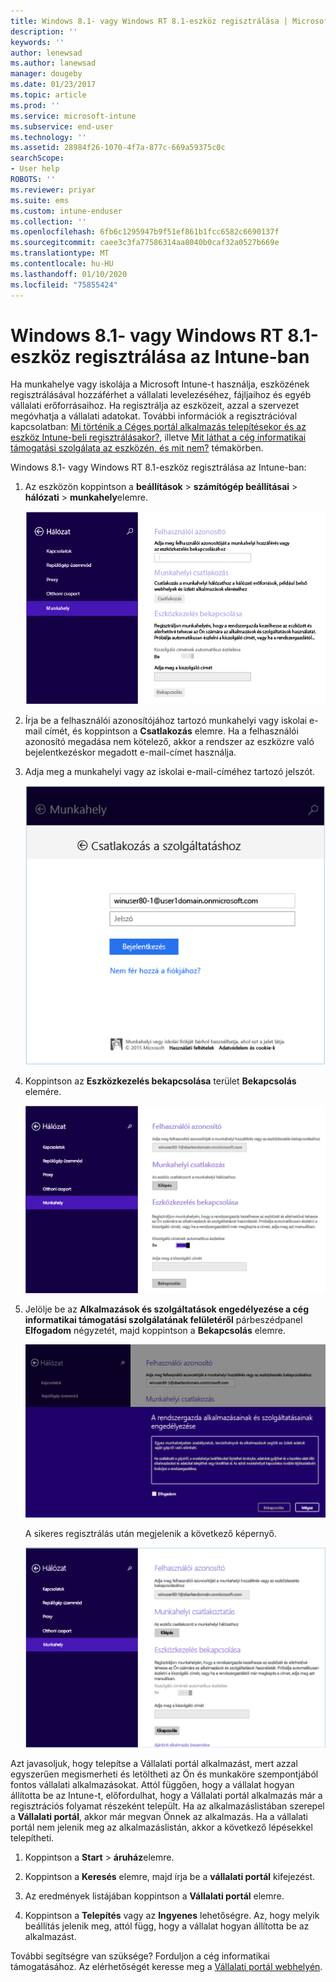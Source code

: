 ```yaml
---
title: Windows 8.1- vagy Windows RT 8.1-eszköz regisztrálása | Microsoft Docs
description: ''
keywords: ''
author: lenewsad
ms.author: lanewsad
manager: dougeby
ms.date: 01/23/2017
ms.topic: article
ms.prod: ''
ms.service: microsoft-intune
ms.subservice: end-user
ms.technology: ''
ms.assetid: 28984f26-1070-4f7a-877c-669a59375c0c
searchScope:
- User help
ROBOTS: ''
ms.reviewer: priyar
ms.suite: ems
ms.custom: intune-enduser
ms.collection: ''
ms.openlocfilehash: 6fb6c1295947b9f51ef861b1fcc6582c6690137f
ms.sourcegitcommit: caee3c3fa77586314aa8040b0caf32a0527b669e
ms.translationtype: MT
ms.contentlocale: hu-HU
ms.lasthandoff: 01/10/2020
ms.locfileid: "75855424"
---
```

# <a name="how-to-enroll-your-windows-81-or-windows-rt-81-device-in-intune"></a>Windows 8.1- vagy Windows RT 8.1-eszköz regisztrálása az Intune-ban  

Ha munkahelye vagy iskolája a Microsoft Intune-t használja, eszközének regisztrálásával hozzáférhet a vállalati levelezéséhez, fájljaihoz és egyéb vállalati erőforrásaihoz. Ha regisztrálja az eszközeit, azzal a szervezet megóvhatja a vállalati adatokat. További információk a regisztrációval kapcsolatban: [Mi történik a Céges portál alkalmazás telepítésekor és az eszköz Intune-beli regisztrálásakor?](what-happens-if-you-install-the-company-portal-app-and-enroll-your-device-in-intune-windows.md), illetve [Mit láthat a cég informatikai támogatási szolgálata az eszközén, és mit nem?](what-info-can-your-company-see-when-you-enroll-your-device-in-intune.md) témakörben.  


Windows 8.1- vagy Windows RT 8.1-eszköz regisztrálása az Intune-ban:  

1. Az eszközön koppintson a **beállítások** &gt; **számítógép beállításai** &gt; **hálózati** &gt; **munkahely**elemre.  

    ![nav-to-workplace](./media/W81-1-workplacejoin.png)  

2. Írja be a felhasználói azonosítójához tartozó munkahelyi vagy iskolai e-mail címét, és koppintson a **Csatlakozás** elemre. Ha a felhasználói azonosító megadása nem kötelező, akkor a rendszer az eszközre való bejelentkezéskor megadott e-mail-címet használja.  

3. Adja meg a munkahelyi vagy az iskolai e-mail-címéhez tartozó jelszót.  


    ![type-password](./media/W81-2-workplacesettings_signin.png)  

4. Koppintson az **Eszközkezelés bekapcsolása** terület **Bekapcsolás** elemére.  


    ![turn-on-device-management](./media/W81-3-dev-mgt-turn-on.png)  

5. Jelölje be az **Alkalmazások és szolgáltatások engedélyezése a cég informatikai támogatási szolgálatának felületéről** párbeszédpanel **Elfogadom** négyzetét, majd koppintson a **Bekapcsolás** elemre.  


    ![turn-on-allow-apps-services](./media/W81-4-agree-allow-apps-services.png)  

    A sikeres regisztrálás után megjelenik a következő képernyő.  


    ![enrollment-complete](./media/W81-5-enrolled-done.png)

Azt javasoljuk, hogy telepítse a Vállalati portál alkalmazást, mert azzal egyszerűen megismerheti és letöltheti az Ön és munkaköre szempontjából fontos vállalati alkalmazásokat. Attól függően, hogy a vállalat hogyan állította be az Intune-t, előfordulhat, hogy a Vállalati portál alkalmazás már a regisztrációs folyamat részeként települt. Ha az alkalmazáslistában szerepel a **Vállalati portál**, akkor már megvan Önnek az alkalmazás. Ha a vállalati portál nem jelenik meg az alkalmazáslistán, akkor a következő lépésekkel telepítheti.

1. Koppintson a **Start** &gt; **áruház**elemre.  

2. Koppintson a **Keresés** elemre, majd írja be a **vállalati portál** kifejezést.  

3. Az eredmények listájában koppintson a **Vállalati portál** elemre.  

4. Koppintson a **Telepítés** vagy az **Ingyenes** lehetőségre. Az, hogy melyik beállítás jelenik meg, attól függ, hogy a vállalat hogyan állította be az alkalmazást.  

További segítségre van szüksége? Forduljon a cég informatikai támogatásához. Az elérhetőségét keresse meg a [Vállalati portál webhelyén](https://go.microsoft.com/fwlink/?linkid=2010980).  
